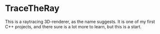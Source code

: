TraceTheRay
===========

This is a raytracing 3D-renderer, as the name suggests. It is one of my first C++ projects, and there sure is a lot more to learn, but this is a start.